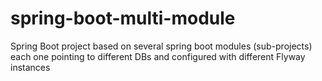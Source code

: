 # spring-boot-multi-module
Spring Boot project based on several spring boot modules (sub-projects) each one pointing to different DBs and configured with different Flyway instances
